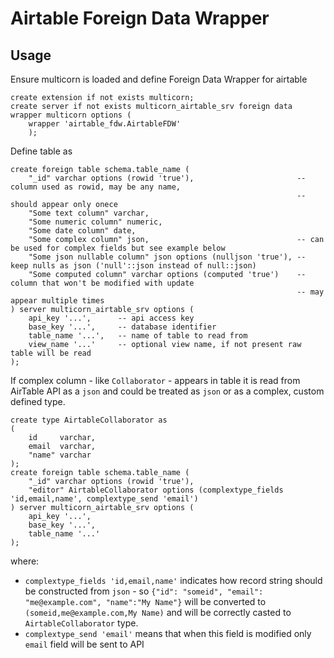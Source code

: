 # Airtable Foreign Data Wrapper

## Usage

Ensure multicorn is loaded and define Foreign Data Wrapper for airtable

```postgresql
create extension if not exists multicorn;
create server if not exists multicorn_airtable_srv foreign data wrapper multicorn options (
    wrapper 'airtable_fdw.AirtableFDW'
    );
```

Define table as

```postgresql
create foreign table schema.table_name (
    "_id" varchar options (rowid 'true'),                       -- column used as rowid, may be any name, 
                                                                -- should appear only onece
    "Some text column" varchar,
    "Some numeric column" numeric,
    "Some date column" date,
    "Some complex column" json,                                 -- can be used for complex fields but see example below 
    "Some json nullable column" json options (nulljson 'true'), -- keep nulls as json ('null'::json instead of null::json)
    "Some computed column" varchar options (computed 'true')    -- column that won't be modified with update
                                                                -- may appear multiple times
) server multicorn_airtable_srv options (
    api_key '...',      -- api access key
    base_key '...',     -- database identifier
    table_name '...',   -- name of table to read from
    view_name '...'     -- optional view name, if not present raw table will be read
);
```

If complex column - like `Collaborator` - appears in table it is read from AirTable API as a `json` and could be treated as `json` or as a complex, custom defined type.

```postgresql
create type AirtableCollaborator as
(
    id     varchar,
    email  varchar,
    "name" varchar
);
create foreign table schema.table_name (
    "_id" varchar options (rowid 'true'),
    "editor" AirtableCollaborator options (complextype_fields 'id,email,name', complextype_send 'email')
) server multicorn_airtable_srv options (
    api_key '...',
    base_key '...',
    table_name '...'
);

```

where:
* `complextype_fields 'id,email,name'` indicates how record string should be constructed from `json` - so `{"id": "someid", "email": "me@example.com", "name":"My Name"}` will be converted to `(someid,me@example.com,My Name)` and will be correctly casted to `AirtableCollaborator` type.
* `complextype_send 'email'` means that when this field is modified only `email` field will be sent to API